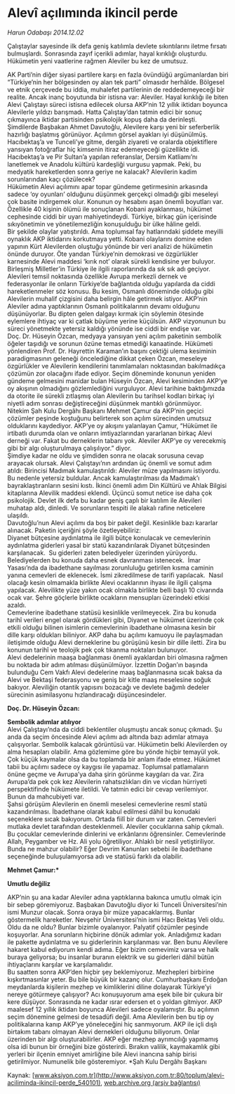 # Alevî açılımında ikincil perde

*Harun Odabaşı 2014.12.02*

<div class="pNewsDetailMainContent" itemprop="articleBody">
 <p>
  Çalıştaylar sayesinde ilk defa geniş katılımla devlete sıkıntılarını iletme fırsatı bulmuşlardı. Sonrasında zayıf içerikli adımlar, hayal kırıklığı oluşturdu. Hükümetin yeni vaatlerine rağmen Aleviler bu kez de umutsuz.
 </p>
 <p>
  AK Parti’nin diğer siyasi partilere karşı en fazla övündüğü argümanlardan biri “Türkiye’nin her bölgesinden oy alan tek parti” olmasıdır herhâlde. Bölgesel ve etnik çerçevede bu iddia, muhalefet partilerinin de reddedemeyeceği bir realite. Ancak inanç boyutunda bir istisna var: Aleviler. Hayal kırıklığı ile biten Alevi Çalıştayı süreci istisna edilecek olursa AKP’nin 12 yıllık iktidarı boyunca Alevilerle yıldızı barışmadı. Hatta Çalıştay’dan tatmin edici bir sonuç çıkmayınca iktidar partisinden psikolojik kopuş daha da derinleşti.
  <br/>
  Şimdilerde Başbakan Ahmet Davutoğlu, Alevilere karşı yeni bir seferberlik hazırlığı başlatmış görünüyor. Açılımın görsel ayakları iyi düşünülmüş. Hacıbektaş’a ve Tunceli’ye gitme, dergâh ziyareti ve oralarda objektiflere yansıyan fotoğraflar hiç kimsenin itiraz edemeyeceği güzellikte idi. Hacıbektaş’a ve Pir Sultan’a yapılan referanslar, Dersim Katliamı’nı lanetlemek ve Anadolu kültürü kardeşliği vurgusu yapmak. Peki, bu medyatik hareketlerden sonra geriye ne kalacak? Alevilerin kadim sorunlarından kaçı çözülecek?
  <br/>
  Hükümetin Alevi açılımını apar topar gündeme getirmesinin arkasında sadece ‘oy oyunları’ olduğunu düşünmek gerçekçi olmadığı gibi meseleyi çok basite indirgemek olur. Konunun oy hesabını aşan önemli boyutları var. Özellikle 40 kişinin ölümü ile sonuçlanan Kobani ayaklanması, hükümet cephesinde ciddi bir uyarı mahiyetindeydi. Türkiye, birkaç gün içerisinde sıkıyönetimin ve yönetilemezliğin konuşulduğu bir ülke hâline geldi.
  <br/>
  Bir şekilde olaylar yatıştırıldı. Ama toplumsal fay hatlarındaki şiddete meyilli oynaklık AKP iktidarını korkutmaya yetti. Kobani olaylarını domine eden yapının Kürt Alevilerden oluştuğu yönünde bir veri analizi de hükümetin önünde duruyor. Öte yandan Türkiye’nin demokrasi ve özgürlükler karnesinde Alevi maddesi ‘kırık not’ olarak sürekli kendisine yer buluyor. Birleşmiş Milletler’in Türkiye ile ilgili raporlarında da sık sık adı geçiyor.
  <br/>
  Alevileri temsil noktasında özellikle Avrupa merkezli dernek ve federasyonlar ile onların Türkiye’de bağlantıda olduğu yapılarda da ciddi hareketlenmeler söz konusu. Bu kesim, Osmanlı döneminde olduğu gibi Alevilerin muhalif çizgisini daha belirgin hâle getirmek istiyor. AKP’nin Aleviler adına yaptıklarının Osmanlı politikalarının devamı olduğunu düşünüyorlar. Bu dipten gelen dalgayı kırmak için söylemin ötesinde eylemlere ihtiyaç var ki çatlak büyüme yerine küçülsün. AKP vizyonunun bu süreci yönetmekte yetersiz kaldığı yönünde ise ciddi bir endişe var.
  <br/>
  Doç. Dr. Hüseyin Özcan, medyaya yansıyan yeni açılım paketinin sembolik öğeler taşıdığı ve sorunun özüne temas etmediği kanaatinde. Hükümeti yönlendiren Prof. Dr. Hayrettin Karaman’ın başını çektiği ulema kesiminin paradigmasının geleneği öncelediğine dikkat çeken Özcan, meseleye özgürlükler ve Alevilerin kendilerini tanımlamaları noktasından bakılmadıkça çözümün zor olacağını ifade ediyor. Seçim döneminde konunun yeniden gündeme gelmesini manidar bulan Hüseyin Özcan, Alevi kesiminden AKP’ye oy akışının olmadığını gözlemlediğini vurguluyor. Alevi tarihine baktığımızda da otorite ile sürekli zıtlaşmış olan Alevilerin bu tarihsel kodları birkaç iyi niyetli adım sonrası değiştireceğini düşünmek mantıklı görünmüyor.
  <br/>
  Nitekim Şah Kulu Dergâhı Başkanı Mehmet Çamur da AKP’nin geçici çözümler peşinde koştuğunu belirterek son açılım sürecinden umutsuz olduklarını kaydediyor. AKP’ye oy akışını yalanlayan Çamur, “Hükümet ile irtibatlı durumda olan ve onların imtiyazlarından yararlanan birkaç Alevi derneği var. Fakat bu derneklerin tabanı yok. Aleviler AKP’ye oy verecekmiş gibi bir algı oluşturulmaya çalışılıyor.” diyor.
  <br/>
  Şimdiye kadar ne oldu ve şimdiden sonra ne olacak sorusuna cevap arayacak olursak. Alevi Çalıştayı’nın ardından üç önemli ve somut adım atıldı: Birincisi Madımak kamulaştırıldı: Aleviler müze yapılmasını istiyordu. Bu nedenle yetersiz buldular. Ancak kamulaştırılması da Madımak’ı bayraklaştıranların sesini kıstı. İkinci önemli adım Din Kültürü ve Ahlak Bilgisi kitaplarına Alevilik maddesi eklendi. Üçüncü somut netice ise daha çok psikolojik. Devlet ilk defa bu kadar geniş çaplı bir katılım ile Alevileri muhatap aldı, dinledi. Ve sorunların tespiti ile alakalı rafine neticelere ulaşıldı.
  <br/>
  Davutoğlu’nun Alevi açılımı da boş bir paket değil. Kesinlikle bazı kararlar alınacak. Paketin içeriğini şöyle özetleyebiliriz:
  <br/>
  Diyanet bütçesine aydınlatma ile ilgili bütçe konulacak ve cemevlerinin aydınlatma giderleri yasal bir statü kazandırılarak Diyanet bütçesinden karşılanacak.  Su giderleri zaten belediyeler üzerinden yürüyordu. Belediyelerden bu konuda daha esnek davranması istenecek.  İmar Yasası’nda da ibadethane sayılması zorunluluğu getirilen kısma caminin yanına cemevleri de eklenecek. İsmi zikredilmese de tarifi yapılacak.  Nasıl olacağı kesin olmamakla birlikte Alevi ocaklarının ihyası ile ilgili çalışma yapılacak. Alevilikte yüze yakın ocak olmakla birlikte belli başlı 10 civarında ocak var. Şehre göçlerle birlikte ocakların mensupları üzerindeki etkisi azaldı.
  <br/>
  Cemevlerine ibadethane statüsü kesinlikle verilmeyecek. Zira bu konuda tarihî verileri engel olarak gördükleri gibi, Diyanet ve hükümet üzerinde çok etkili olduğu bilinen isimlerin cemevlerinin ibadethane olmasına kesin bir dille karşı oldukları biliniyor. AKP daha bu açılımı kamuoyu ile paylaşmadan iletişimde olduğu Alevi derneklerine bu görüşünü kesin bir dille iletti. Zira bu konunun tarihî ve teolojik pek çok tıkanma noktaları bulunuyor.
  <br/>
  Alevi dedelerinin maaşa bağlanması önemli ayaklardan biri olmasına rağmen bu noktada bir adım atılması düşünülmüyor. İzzettin Doğan’ın başında bulunduğu Cem Vakfı Alevi dedelerine maaş bağlanmasına sıcak baksa da Alevi ve Bektaşi federasyonu ve geniş bir kitle maaş meselesine soğuk bakıyor. Aleviliğin otantik yapısını bozacağı ve devlete bağımlı dedeler sürecinin asimilasyonu hızlandıracağı düşüncesindeler.
 </p>
 <p>
  <strong>
   Doç. Dr. Hüseyin Özcan:
  </strong>
 </p>
 <p>
  <strong>
   Sembolik adımlar atılıyor
  </strong>
  <br/>
  Alevi Çalıştayı’nda da ciddi beklentiler oluşmuştu ancak sonuç çıkmadı. Şu anda da seçim öncesinde Alevi açılımı adı altında bazı adımlar atmaya çalışıyorlar. Sembolik kalacak görüntüsü var. Hükümetin belki Alevilerden oy alma hesapları olabilir. Ama gözlemime göre bu yönde hiçbir temayül yok. Çok küçük kaymalar olsa da bu toplamda bir anlam ifade etmez. Hükümet tabii bu açılımı sadece oy kaygısı ile yapamaz. Toplumsal patlamaların önüne geçme ve Avrupa’ya daha şirin görünme kaygıları da var. Zira Avrupa’da pek çok kez Alevilerin rahatsızlıkları din ve vicdan hürriyeti perspektifinde hükümete iletildi. Ve tatmin edici bir cevap verilemiyor. Bunun da mahcubiyeti var.
  <br/>
  Şahsi görüşüm Alevilerin en önemli meselesi cemevlerine resmî statü kazandırılması. İbadethane olarak kabul edilmesi dâhil bu konudaki seçeneklere sıcak bakıyorum. Ortada fiilî bir durum var zaten. Cemevleri mutlaka devlet tarafından desteklenmeli. Aleviler çocuklarına sahip çıkmalı. Bu çocuklar cemevlerinde dinlerini ve erkânlarını öğrensinler. Cemevlerinde Allah, Peygamber ve Hz. Ali yolu öğretiliyor. Ahlaklı bir nesil yetiştiriliyor. Bunda ne mahzur olabilir? Eğer Devrim Kanunları sebebi ile ibadethane seçeneğinde buluşulamıyorsa adı ve statüsü farklı da olabilir.
 </p>
 <p>
  <strong>
   Mehmet Çamur:*
  </strong>
 </p>
 <p>
  <strong>
   Umutlu değiliz
  </strong>
 </p>
 <p>
  AKP’nin şu ana kadar Aleviler adına yaptıklarına bakınca umutlu olmak için bir sebep göremiyoruz. Başbakan Davutoğlu diyor ki Tunceli Üniversitesi’nin ismi Munzur olacak. Sonra oraya bir müze yapacaklarmış. Bunlar göstermelik hareketler. Nevşehir Üniversitesi’nin ismi Hacı Bektaş Veli oldu. Oldu da ne oldu? Bunlar bizimle oyalanıyor. Palyatif çözümler peşinde koşuyorlar. Ana sorunların hiçbirine dönük adımlar yok. Anladığımız kadarı ile pakette aydınlatma ve su giderlerinin karşılanması var. Ben bunu Alevilere hakaret kabul ediyorum kendi adıma. Eğer bizim cemevimiz varsa ve halk buraya geliyorsa; bu insanlar buranın elektrik ve su giderleri dâhil bütün ihtiyaçlarını karşılar ve karşılamalıdır.
  <br/>
  Bu saatten sonra AKP’den hiçbir şey beklemiyoruz. Mezhepleri birbirine kışkırtmasınlar yeter. Bu bile büyük bir kazanç olur. Cumhurbaşkanı Erdoğan meydanlarda kişilerin mezhep ve kimliklerini diline dolayarak Türkiye’yi nereye götürmeye çalışıyor? Acı konuşuyorum ama eşek bile bir çukura bir kere düşüyor. Sonrasında ne kadar ısrar edersen et o yoldan gitmiyor. AKP maalesef 12 yıllık iktidarı boyunca Alevileri sadece oyalamıştır. Bu açılımın seçim dönemine gelmesi de tesadüfi değil. Ama Alevilerin ben bu tip oy politikalarına kanıp AKP’ye yöneleceğini hiç sanmıyorum. AKP ile içli dışlı birtakım tabanı olmayan Alevi dernekleri olduğunu biliyorum. Onlar üzerinden bir algı oluşturabilirler. AKP eğer mezhep ayrımcılığı yapmamış olsa idi bunun bir örneğini bize gösterirdi. Bırakın valilik, kaymakamlık gibi yerleri bir ilçenin emniyet amirliğine bile Alevi inancına sahip birisi getirilmiyor. Numunelik bile gösteremiyor. *Şah Kulu Dergâhı Başkanı
 </p>
 <p>
 </p>
</div>


Kaynak: [www.aksiyon.com.tr](http://www.aksiyon.com.tr:80/toplum/alevi-aciliminda-ikincil-perde_540101), [web.archive.org (arşiv bağlantısı)](http://web.archive.org/web/20150102075656/http://www.aksiyon.com.tr:80/toplum/alevi-aciliminda-ikincil-perde_540101)
